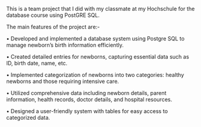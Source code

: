 This is a team project that I did with my classmate at my Hochschule for the database course using PostGRE SQL.

The main features of the project are:-

• Developed and implemented a database system using Postgre SQL to manage newborn’s birth information efficiently.

• Created detailed entries for newborns, capturing essential data such as ID, birth date, name, etc.

• Implemented categorization of newborns into two categories: healthy newborns and those requiring intensive care.

• Utilized comprehensive data including newborn details, parent information, health records, doctor details, and hospital resources.

• Designed a user-friendly system with tables for easy access to categorized data.
